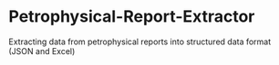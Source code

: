 # Petrophysical-Report-Extractor
Extracting data from petrophysical reports into structured data format (JSON and Excel)
